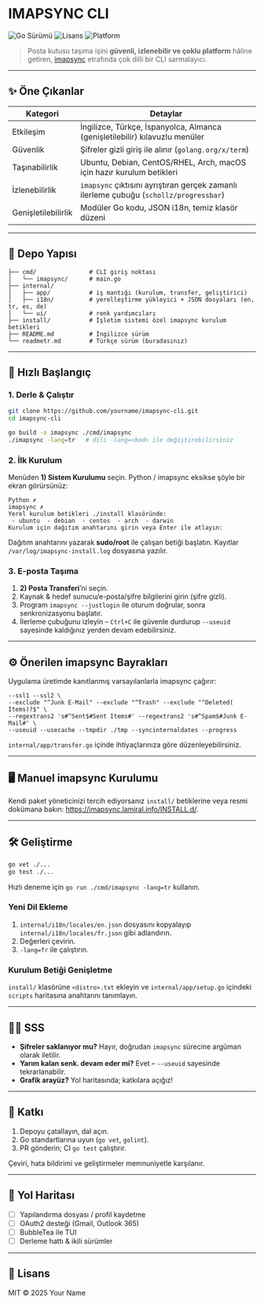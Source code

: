 # IMAPSYNC CLI

![Go Sürümü](https://img.shields.io/badge/Go-1.21+-00ADD8?logo=go)
![Lisans](https://img.shields.io/badge/Lisans-MIT-green)
![Platform](https://img.shields.io/badge/Platform-Linux%20%7C%20macOS%20%7C%20Windows-blue)

> Posta kutusu taşıma işini **güvenli, izlenebilir ve çoklu platform** hâline getiren, [imapsync](https://imapsync.lamiral.info/) etrafında çok dilli bir CLI sarmalayıcı.

---

## ✨ Öne Çıkanlar

| Kategori | Detaylar |
|----------|----------|
| Etkileşim | İngilizce, Türkçe, İspanyolca, Almanca (genişletilebilir) kılavuzlu menüler |
| Güvenlik | Şifreler gizli giriş ile alınır (`golang.org/x/term`) |
| Taşınabilirlik | Ubuntu, Debian, CentOS/RHEL, Arch, macOS için hazır kurulum betikleri |
| İzlenebilirlik | `imapsync` çıktısını ayrıştıran gerçek zamanlı ilerleme çubuğu (`schollz/progressbar`) |
| Genişletilebilirlik | Modüler Go kodu, JSON i18n, temiz klasör düzeni |

---

## 📂 Depo Yapısı

```
├── cmd/               # CLI giriş noktası
│   └── imapsync/      # main.go
├── internal/
│   ├── app/           # iş mantığı (kurulum, transfer, geliştirici)
│   ├── i18n/          # yerelleştirme yükleyici + JSON dosyaları (en, tr, es, de)
│   └── ui/            # renk yardımcıları
├── install/           # İşletim sistemi özel imapsync kurulum betikleri
├── README.md          # İngilizce sürüm
└── readmetr.md        # Türkçe sürüm (buradasınız)
```

---

## 🚀 Hızlı Başlangıç

### 1. Derle & Çalıştır

```bash
git clone https://github.com/yourname/imapsync-cli.git
cd imapsync-cli

go build -o imapsync ./cmd/imapsync
./imapsync -lang=tr   # dili -lang=<kod> ile değiştirebilirsiniz
```

### 2. İlk Kurulum

Menüden **1) Sistem Kurulumu** seçin. Python / imapsync eksikse şöyle bir ekran görürsünüz:

```
Python ✗
imapsync ✗
Yerel kurulum betikleri ./install klasöründe:
 - ubuntu  - debian  - centos  - arch  - darwin
Kurulum için dağıtım anahtarını girin veya Enter ile atlayın:
```

Dağıtım anahtarını yazarak **sudo/root** ile çalışan betiği başlatın. Kayıtlar `/var/log/imapsync-install.log` dosyasına yazılır.

### 3. E-posta Taşıma

1. **2) Posta Transferi**’ni seçin.
2. Kaynak & hedef sunucu/e-posta/şifre bilgilerini girin (şifre gizli).
3. Program `imapsync --justlogin` ile oturum doğrular, sonra senkronizasyonu başlatır.
4. İlerleme çubuğunu izleyin – `Ctrl+C` ile güvenle durdurup `--useuid` sayesinde kaldığınız yerden devam edebilirsiniz.

---

## ⚙️ Önerilen imapsync Bayrakları

Uygulama üretimde kanıtlanmış varsayılanlarla imapsync çağırır:

```
--ssl1 --ssl2 \
--exclude "^Junk E-Mail" --exclude "^Trash" --exclude "^Deleted( Items)?$" \
--regextrans2 's#^Sent$#Sent Items#' --regextrans2 's#^Spam$#Junk E-Mail#' \
--useuid --usecache --tmpdir ./tmp --syncinternaldates --progress
```
`internal/app/transfer.go` içinde ihtiyaçlarınıza göre düzenleyebilirsiniz.

---

## 🖥️ Manuel imapsync Kurulumu

Kendi paket yöneticinizi tercih ediyorsanız `install/` betiklerine veya resmi dokümana bakın:
<https://imapsync.lamiral.info/INSTALL.d/>.

---

## 🛠️ Geliştirme

```bash
go vet ./...
go test ./...
```

Hızlı deneme için `go run ./cmd/imapsync -lang=tr` kullanın.

### Yeni Dil Ekleme

1. `internal/i18n/locales/en.json` dosyasını kopyalayıp `internal/i18n/locales/fr.json` gibi adlandırın.
2. Değerleri çevirin.
3. `-lang=fr` ile çalıştırın.

### Kurulum Betiği Genişletme

`install/` klasörüne `<distro>.txt` ekleyin ve `internal/app/setup.go` içindeki `scripts` haritasına anahtarını tanımlayın.

---

## 🙋‍♂️ SSS

* **Şifreler saklanıyor mu?**  Hayır, doğrudan `imapsync` sürecine argüman olarak iletilir.
* **Yarım kalan senk. devam eder mi?**  Evet – `--useuid` sayesinde tekrarlanabilir.
* **Grafik arayüz?**  Yol haritasında; katkılara açığız!

---

## 🤝 Katkı

1. Depoyu çatallayın, dal açın.
2. Go standartlarına uyun (`go vet`, `golint`).
3. PR gönderin; CI `go test` çalıştırır.

Çeviri, hata bildirimi ve geliştirmeler memnuniyetle karşılanır.

---

## 📅 Yol Haritası

- [ ] Yapılandırma dosyası / profil kaydetme
- [ ] OAuth2 desteği (Gmail, Outlook 365)
- [ ] BubbleTea ile TUI
- [ ] Derleme hattı & ikili sürümler

---

## 📝 Lisans

MIT © 2025 Your Name
